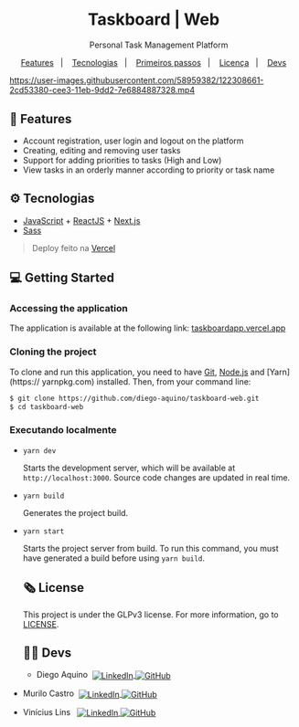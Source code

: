 <h1 align="center">
  Taskboard | Web
</h1>
<p align="center">
  <img src=".github/zap-icon.png" alt="" width="14px" align="center">
  Personal Task Management Platform
</p>

<p align="center">
    <a href="#rocket-features">Features</a>&nbsp;&nbsp;&nbsp;|&nbsp;&nbsp;&nbsp;
    <a href="#gear-tecnologias">Tecnologias</a>&nbsp;&nbsp;&nbsp;|&nbsp;&nbsp;&nbsp;
    <a href="#computer-primeiros-passos">Primeiros passos</a>&nbsp;&nbsp;&nbsp;|&nbsp;&nbsp;&nbsp;
    <a href="#newspaper_roll-licença">Licença</a>&nbsp;&nbsp;&nbsp;|&nbsp;&nbsp;&nbsp;
    <a href="#technologist-devs">Devs</a>
</p>

https://user-images.githubusercontent.com/58959382/122308661-2cd53380-cee3-11eb-9dd2-7e6884887328.mp4

## :rocket: Features

- Account registration, user login and logout on the platform
- Creating, editing and removing user tasks
- Support for adding priorities to tasks (High and Low)
- View tasks in an orderly manner according to priority or task name

## :gear: Tecnologias

- [JavaScript](https://developer.mozilla.org/pt-BR/docs/Web/JavaScript) + [ReactJS](https://pt-br.reactjs.org/) + [Next.js](https://nextjs.org/)
- [Sass](https://sass-lang.com/)

> Deploy feito na [Vercel](https://vercel.com/)

## :computer: Getting Started

### Accessing the application

The application is available at the following link: <a href="https://taskboardapp.vercel.app">taskboardapp.vercel.app</a>

### Cloning the project

To clone and run this application, you need to have [Git](https://git-scm.com), [Node.js](https://nodejs.org/en) and [Yarn](https:// yarnpkg.com) installed. Then, from your command line:

```bash
$ git clone https://github.com/diego-aquino/taskboard-web.git
$ cd taskboard-web
```

### Executando localmente

- `yarn dev`

   Starts the development server, which will be available at `http://localhost:3000`. Source code changes are updated in real time.

- `yarn build`

   Generates the project build.

- `yarn start`

   Starts the project server from build. To run this command, you must have generated a build before using `yarn build`.

  ## :newspaper_roll: License

  This project is under the GLPv3 license. For more information, go to [LICENSE](./LICENSE).

  ## :technologist: Devs

  - <p>Diego Aquino&nbsp;
    <a href="http://linkedin.com/in/diego-aquino">
      <img
        alt="LinkedIn"
        src="https://img.shields.io/static/v1?label=&message=LinkedIn&color=2867B2&style=flat-square&logo=linkedin"
        align="center"
      />
    </a>
    <a href="https://github.com/diego-aquino">
      <img
        alt="GitHub"
        src="https://img.shields.io/static/v1?label=&message=GitHub&color=24292e&style=flat-square&logo=github"
        align="center"
      />
    </a>
  </p>

- <p>Murilo Castro&nbsp;
    <a href="https://www.linkedin.com/in/murilo-castro-a61a9019b/">
      <img
        alt="LinkedIn"
        src="https://img.shields.io/static/v1?label=&message=LinkedIn&color=2867B2&style=flat-square&logo=linkedin"
        align="center"
      />
    </a>
    <a href="https://github.com/Murilo-Gruppi">
      <img
        alt="GitHub"
        src="https://img.shields.io/static/v1?label=&message=GitHub&color=24292e&style=flat-square&logo=github"
        align="center"
      />
    </a>
  </p>
- <p>Vinícius Lins&nbsp;&nbsp;
    <a href="https://www.linkedin.com/in/vin%C3%ADcius-amaral-759b76205/">
      <img
        alt="LinkedIn"
        src="https://img.shields.io/static/v1?label=&message=LinkedIn&color=2867B2&style=flat-square&logo=linkedin"
        align="center"
      />
    </a>
    <a href="https://github.com/viniciuslins256">
      <img
        alt="GitHub"
        src="https://img.shields.io/static/v1?label=&message=GitHub&color=24292e&style=flat-square&logo=github"
        align="center"
      />
    </a>
  </p>

